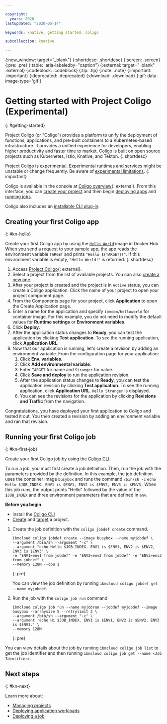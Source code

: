 ```yaml
---

copyright:
  years: 2020
lastupdated: "2020-05-14"

keywords: knative, getting started, coligo

subcollection: knative

---
```


{:new_window: target="_blank"}
{:shortdesc: .shortdesc}
{:screen: .screen}
{:pre: .pre}
{:table: .aria-labeledby="caption"}
{:external: target="_blank" .external}
{:codeblock: .codeblock}
{:tip: .tip}
{:note: .note}
{:important: .important}
{:deprecated: .deprecated}
{:download: .download}
{:gif: data-image-type='gif'}

# Getting started with Project Coligo (Experimental)
{: #getting-started}

Project Coligo (or "Coligo") provides a platform to unify the deployment of functions, applications, and pre-built containers to a Kubernetes-based infrastructure. It provides a unified experience for developers, enabling higher productivity and faster time to market. Coligo is built on open source projects such as Kubernetes, Istio, Knative, and Tekton.
{: shortdesc}

Project Coligo is experimental. Experimental runtimes and services might be unstable or change frequently. Be aware of [experimental limitations](/docs/knative?topic=knative-kn-limits#kn-limits_experimental).
{: important}

Coligo is available in the console at [Coligo overview](https://cloud.ibm.com/knative/overview){: external}. From this interface, you can [create your project](/docs/knative?topic=knative-manage-project) and then begin [deploying apps](/docs/knative?topic=knative-knative-deploy-app) and [running jobs](/docs/knative?topic=knative-kn-job-deploy).

Coligo also includes an [installable CLI plug-in](/docs/knative?topic=knative-kn-install-cli).



## Creating your first Coligo app
{: #kn-hello}

Create your first Coligo app by using the [`Hello World`](https://hub.docker.com/r/ibmcom/helloworld) image in Docker Hub. When you send a request to your sample app, the app reads the environment variable `TARGET` and prints `"Hello ${TARGET}!"`. If this environment variable is empty, `"Hello World!"` is returned.
{: shortdesc}

1. Access [Project Coligo](https://cloud.ibm.com/knative/overview){: external}.
2. Select a project from the list of available projects. You can also [create a new one](/docs/knative?topic=knative-manage-project#create-a-project). 
3. After your project is created and the project is in `Active` status, you can create a Coligo application. Click the name of your project to open your project component page.
4. From the Components page for your project, click **Application** to open the Create Application page.
5. Enter a name for the application and specify `ibmcom/helloworld` for container image. For this example, you do not need to modify the default values for **Runtime settings** or **Environment variables**.
6. Click **Deploy**. 
7. After the application status changes to **Ready**, you can test the application by clicking **Test application**. To see the running application, click **Application URL**.  
8. Now that our application is running, let's create a revision by adding an environment variable. From the configuration page for your application: 
   1. Click **Env. variables**.
   2. Click **Add environmental variable**.
   3. Enter `TARGET` for name and `Stranger` for value. 
   4. Click **Save and deploy** to run the application revision. 
   5. After the application status changes to **Ready**, you can test the application revision by clicking **Test application**. To see the running application, click **Application URL**. `Hello Stranger` is displayed.
   6. You can see the revisions for the application by clicking **Revisions and Traffic** from the navigation. 

Congratulations, you have deployed your first application to Coligo and tested it out. You then created a revision by adding an environment variable and ran that revision. 

## Running your first Coligo job
{: #kn-first-job}

Create your first Coligo job by using the [Coligo CLI](/docs/knative?topic=knative-kn-install-cli).

To run a job, you must first create a job definition. Then, run the job with the parameters provided by the definition. In this example, the job definition uses the container image `busybox` and runs the command `/bin/sh -c` `echo Hello $JOB_INDEX. ENV1 is $ENV1, ENV2 is $ENV2, ENV3 is $ENV3.` When this job runs, the output prints "Hello" followed by the value of the `$JOB_INDEX` and three environment parameters that are defined in `env`.

**Before you begin**
 - Install the [Coligo CLI](/docs/knative?topic=knative-kn-install-cli)
 - [Create](/docs/knative?topic=knative-manage-project#create-a-project) and [target](/docs/knative?topic=knative-manage-project#target-a-project)  a project.  

1. Create the job definition with the `coligo jobdef create` command.

   ```
   ibmcloud coligo jobdef create --image busybox --name myjobdef \
   --argument /bin/sh --argument "-c" \
   --argument "echo Hello $JOB_INDEX. ENV1 is $ENV1, ENV2 is $ENV2, ENV3 is $ENV3" \
   -e "ENV1=env1 from jobdef" -e "ENV2=env2 from jobdef" -e "ENV3=env3 from jobdef" \
   --memory 128M --cpu 1
   ```
   {: pre}
   
   You can view the job definition by running `ibmcloud coligo jobdef get --name myjobdef`.

2. Run the job with the `coligo job run` command

   ```
   ibmcloud coligo job run --name myjobrun --jobdef myjobdef --image busybox --arraysize 5 --retrylimit 2 \
   --argument /bin/sh --argument "-c" \
   --argument 'echo Hi $JOB_INDEX. ENV1 is $ENV1, ENV2 is $ENV2, ENV3 is $ENV3.' \
   --memory 128M
   ```
   {: pre}
   
You can view details about the job by running `ibmcloud coligo job list` to get the job identifier and then running `ibmcloud coligo job get --name <Job Identifier>`.

## Next steps
{: #kn-next}

Learn more about:

- [Managing projects](/docs/knative?topic=knative-manage-project)
- [Deploying application workloads](/docs/knative?topic=knative-application-workloads)
- [Deploying a job](/docs/knative?topic=knative-kn-job-deploy)
